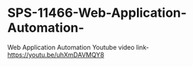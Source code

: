 # SPS-11466-Web-Application-Automation-
Web Application Automation 
Youtube video link-    https://youtu.be/uhXmDAVMQY8
